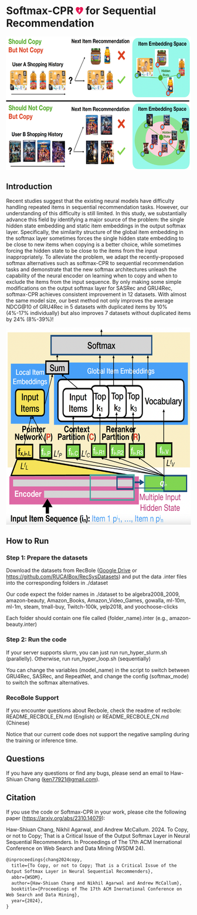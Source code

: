 # Softmax-CPR <img src="https://github.com/iesl/Softmax-CPR/blob/main/imgs/automated-external-defibrillators-g7991e1588_640.png?raw=true" width="20" height="20"> for Sequential Recommendation

<p align="center"><img src="https://github.com/iesl/softmax_CPR_recommend/blob/master/softmax_limits.png?raw=true" width="651" height="365"></p>

## Introduction

Recent studies suggest that the existing neural models have difficulty handling repeated items in sequential recommendation tasks. However, our understanding of this difficulty is still limited. In this study, we substantially advance this field by identifying a major source of the problem: the single hidden state embedding and static item embeddings in the output softmax layer. Specifically, the similarity structure of the global item embedding in the softmax layer sometimes forces the single hidden state embedding to be close to new items when copying is a better choice, while sometimes forcing the hidden state to be close to the items from the input inappropriately. To alleviate the problem, we adapt the recently-proposed softmax alternatives such as softmax-CPR to sequential recommendation tasks and demonstrate that the new softmax architectures unleash the capability of the neural encoder on learning when to copy and when to exclude the items from the input sequence. By only making some simple modifications on the output softmax layer for SASRec and GRU4Rec, softmax-CPR achieves consistent improvement in 12 datasets. With almost the same model size, our best method not only improves the average NDCG@10 of GRU4Rec in 5 datasets with duplicated items by 10% (4%-17% individually) but also improves 7 datasets without duplicated items by 24% (8%-39%)!

<p align="center"><img src="https://github.com/iesl/softmax_CPR_recommend/blob/master/softmax_cpr_method.png?raw=true" width="651" height="538"></p>

## How to Run

### Step 1: Prepare the datasets

Download the datasets from RecBole ([Google Drive](https://drive.google.com/drive/folders/1ahiLmzU7cGRPXf5qGMqtAChte2eYp9gI) or https://github.com/RUCAIBox/RecSysDatasets) and put the data .inter files into the corresponding folders in ./dataset

Our code expect the folder names in ./dataset to be algebra2008_2009, amazon-beauty, Amazon_Books, Amazon_Video_Games, gowalla, ml-10m,  ml-1m, steam, tmall-buy, Twitch-100k, yelp2018, and yoochoose-clicks

Each folder should contain one file called {folder_name}.inter (e.g., amazon-beauty.inter) 

### Step 2: Run the code

If your server supports slurm, you can just run run_hyper_slurm.sh (parallelly). Otherwise, run run_hyper_loop.sh (sequentially)

You can change the variables (model_name) in the script to switch between GRU4Rec, SASRec, and RepeatNet, and change the config (softmax_mode) to switch the softmax alternatives.

### RecoBole Support
If you encounter questions about Recbole, check the readme of recbole: README_RECBOLE_EN.md (English) or README_RECBOLE_CN.md (Chinese)

Notice that our current code does not support the negative sampling during the training or inference time.

## Questions
If you have any questions or find any bugs, please send an email to Haw-Shiuan Chang (ken77921@gmail.com).

## Citation
If you use the code or Softmax-CPR in your work, please cite the following paper (https://arxiv.org/abs/2310.14079):

Haw-Shiuan Chang, Nikhil Agarwal, and Andrew McCallum. 2024. To Copy, or not to Copy; That is a Critical Issue of the Output Softmax Layer in Neural Sequential Recommenders. In Proceedings of The 17th ACM Inernational Conference on Web Search and Data Mining (WSDM 24).

```
@inproceedings{chang2024copy,
  title={To Copy, or not to Copy; That is a Critical Issue of the Output Softmax Layer in Neural Sequential Recommenders},
  abbr={WSDM},
  author={Haw-Shiuan Chang and Nikhil Agarwal and Andrew McCallum},
  booktitle={Proceedings of The 17th ACM Inernational Conference on Web Search and Data Mining},
  year={2024},
}
```
